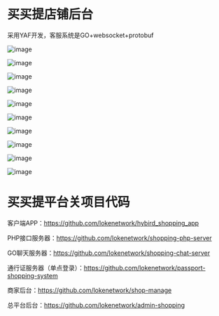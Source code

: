 # 买买提店铺后台

采用YAF开发，客服系统是GO+websocket+protobuf


![image](https://github.com/lokenetwork/shop-manage/blob/master/project_picture/shop_tongji.png)

![image](https://github.com/lokenetwork/shop-manage/blob/master/project_picture/chat.png)

![image](https://github.com/lokenetwork/shop-manage/blob/master/project_picture/chat_client.png)

![image](https://github.com/lokenetwork/shop-manage/blob/master/project_picture/session_list.png)

![image](https://github.com/lokenetwork/shop-manage/blob/master/project_picture/goods_tongji.png)

![image](https://github.com/lokenetwork/shop-manage/blob/master/project_picture/goods_list.png)

![image](https://github.com/lokenetwork/shop-manage/blob/master/project_picture/edit_goods.png)

![image](https://github.com/lokenetwork/shop-manage/blob/master/project_picture/shop_info.png)

![image](https://github.com/lokenetwork/shop-manage/blob/master/project_picture/choose_location.png)

![image](https://github.com/lokenetwork/shop-manage/blob/master/project_picture/category.png)


# 买买提平台关项目代码

客户端APP：https://github.com/lokenetwork/hybird_shopping_app

PHP接口服务器：https://github.com/lokenetwork/shopping-php-server

GO聊天服务器：https://github.com/lokenetwork/shopping-chat-server

通行证服务器（单点登录）：https://github.com/lokenetwork/passport-shopping-system

商家后台：https://github.com/lokenetwork/shop-manage

总平台后台：https://github.com/lokenetwork/admin-shopping

